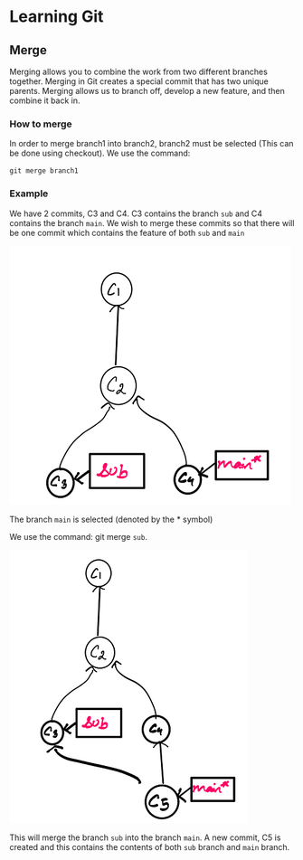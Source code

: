 # Learning Git
## Merge

Merging allows you to combine the work from two different branches together. Merging in Git creates a special commit that has two unique parents. Merging allows us to branch off, develop a new feature, and then combine it back in.

### How to merge 

In order to merge branch1 into branch2, branch2 must be selected (This can be done using checkout). We use the command:

```
git merge branch1
```

### Example

We have 2 commits, C3 and C4. C3 contains the branch `sub` and C4 contains the branch `main`. We wish to merge these commits so that there will be one commit which contains the feature of both `sub` and `main`

<img src="Screenshots/merge1.PNG">

The branch `main` is selected (denoted by the * symbol)

We use the command: git merge `sub`. 

<img src="Screenshots/merge2.PNG">

This will merge the branch `sub` into the branch `main`. A new commit, C5 is created and this contains the contents of both `sub` branch and `main` branch.